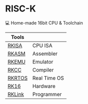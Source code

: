 # RISC-K

💻 Home-made 16bit CPU & Toolchain

| Tools               |              |
| ------------------- | ------------ |
| [RKISA](./rkisa/)   | CPU ISA      |
| [RKASM](./rkasm/)   | Assembler    |
| [RKEMU](./rkemu/)   | Emulator     |
| [RKCC](./rkcc/)     | Compiler     |
| [RKRTOS](./rkrtos/) | Real Time OS |
| [RK16](./rk16/)     | Hardware     |
| [RKLink](./rklink/) | Programmer   |
